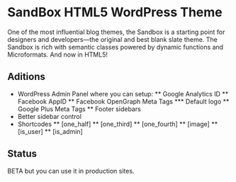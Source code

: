 # SandBox HTML5 WordPress Theme #

One of the most influential blog themes, the Sandbox is a starting point for designers and developers—the original and best blank slate theme. The Sandbox is rich with semantic classes powered by dynamic functions and Microformats. And now in HTML5!

## Aditions ##
* WordPress Admin Panel where you can setup:
	** Google Analytics ID
	** Facebook AppID
	** Facebook OpenGraph Meta Tags
		*** Default logo
	** Google Plus Meta Tags
	** Footer sidebars
* Better sidebar control
* Shortcodes
	** [one_half]
	** [one_third]
	** [one_fourth]
	** [image]
	** [is_user]
	** [is_admin]

## Status ##
BETA but you can use it in production sites.